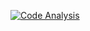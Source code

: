 [![Code Analysis](https://github.com/bryanjob/tutorial-python/actions/workflows/lint.yml/badge.svg)](https://github.com/bryanjob/tutorial-python/actions/workflows/lint.yml)
